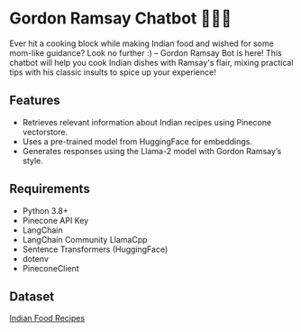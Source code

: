 # Gordon Ramsay Chatbot 👨🏻‍🍳

Ever hit a cooking block while making Indian food and wished for some mom-like guidance? Look no further :) – Gordon Ramsay Bot is here! This chatbot will help you cook Indian dishes with Ramsay's flair, mixing practical tips with his classic insults to spice up your experience! 

## Features
- Retrieves relevant information about Indian recipes using Pinecone vectorstore.
- Uses a pre-trained model from HuggingFace for embeddings.
- Generates responses using the Llama-2 model with Gordon Ramsay’s style.
  
## Requirements
- Python 3.8+
- Pinecone API Key
- LangChain
- LangChain Community LlamaCpp
- Sentence Transformers (HuggingFace)
- dotenv
- PineconeClient

## Dataset
[Indian Food Recipes](https://www.kaggle.com/datasets/sooryaprakash12/cleaned-indian-recipes-dataset)
